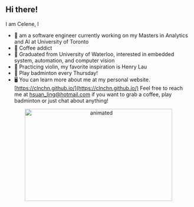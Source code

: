## Hi there! 

I am Celene, I

- 🌱 am a software engineer currently working on my Masters in Analytics and AI at University of Toronto 
- 🍵 Coffee addict
- 🐳 Graduated from University of Waterloo, interested in embedded system, automation, and computer vision
- 🎵 Practicing violin, my favorite inspiration is Henry Lau
- 🏸 Play badminton every Thursday!
- 🖥 You can learn more about me at my personal website. [https://clnchn.github.io/](https://clnchn.github.io/)
Feel free to reach me at [hsuan_ling@hotmail.com](hsuan_ling@hotmail.com) if you want to grab a coffee, play badminton or just chat about anything!


<p align="center"><img src=https://media.giphy.com/media/aNqEFrYVnsS52/giphy.gif alt="animated" width="400" height="250"/> </p>


<!---
hl5chen/hl5chen is a ✨ special ✨ repository because its `README.md` (this file) appears on your GitHub profile.
You can click the Preview link to take a look at your changes.
--->
